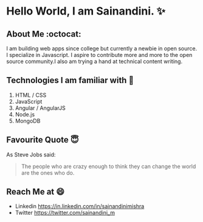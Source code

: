 # Hello World, I am Sainandini.  :sparkles: 

## About Me :octocat:
I am building web apps since college but currently a newbie in open source. I specialize in Javascript. I aspire to contribute more and more to the open source community.I also am trying a hand at technical content writing.

## Technologies I am familiar with  :metal: 
1. HTML / CSS
2. JavaScript
3. Angular / AngularJS
4. Node.js
5. MongoDB 

## Favourite Quote  :innocent:
As Steve Jobs said:
> The people who are crazy enough to think they can change the world are the ones who do.

## Reach Me at :smile:
* Linkedin https://in.linkedin.com/in/sainandinimishra
* Twitter https://twitter.com/sainandini_m

